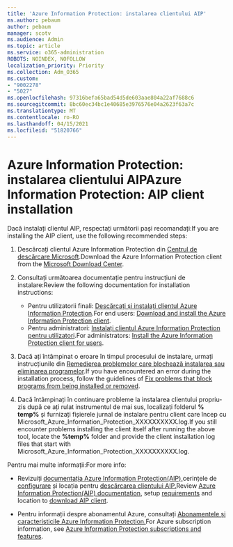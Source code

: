 ```yaml
---
title: 'Azure Information Protection: instalarea clientului AIP'
ms.author: pebaum
author: pebaum
manager: scotv
ms.audience: Admin
ms.topic: article
ms.service: o365-administration
ROBOTS: NOINDEX, NOFOLLOW
localization_priority: Priority
ms.collection: Adm_O365
ms.custom:
- "9002278"
- "5027"
ms.openlocfilehash: 97316befa65bad54d5de603aae804a22af7688c6
ms.sourcegitcommit: 8bc60ec34bc1e40685e3976576e04a2623f63a7c
ms.translationtype: MT
ms.contentlocale: ro-RO
ms.lasthandoff: 04/15/2021
ms.locfileid: "51820766"
---
```

# <a name="azure-information-protection-aip-client-installation"></a><span data-ttu-id="fb0c9-102">Azure Information Protection: instalarea clientului AIP</span><span class="sxs-lookup"><span data-stu-id="fb0c9-102">Azure Information Protection: AIP client installation</span></span>

<span data-ttu-id="fb0c9-103">Dacă instalați clientul AIP, respectați următorii pași recomandați:</span><span class="sxs-lookup"><span data-stu-id="fb0c9-103">If you are installing the AIP client, use the following recommended steps:</span></span>

1. <span data-ttu-id="fb0c9-104">Descărcați clientul Azure Information Protection din [Centrul de descărcare Microsoft](https://www.microsoft.com/download/details.aspx?id=53018).</span><span class="sxs-lookup"><span data-stu-id="fb0c9-104">Download the Azure Information Protection client from the [Microsoft Download Center](https://www.microsoft.com/download/details.aspx?id=53018).</span></span>

2. <span data-ttu-id="fb0c9-105">Consultați următoarea documentație pentru instrucțiuni de instalare:</span><span class="sxs-lookup"><span data-stu-id="fb0c9-105">Review the following documentation for installation instructions:</span></span>

    - <span data-ttu-id="fb0c9-106">Pentru utilizatorii finali: [Descărcați și instalați clientul Azure Information Protection](https://docs.microsoft.com/azure/information-protection/rms-client/install-client-app).</span><span class="sxs-lookup"><span data-stu-id="fb0c9-106">For end users: [Download and install the Azure Information Protection client](https://docs.microsoft.com/azure/information-protection/rms-client/install-client-app).</span></span>
    - <span data-ttu-id="fb0c9-107">Pentru administratori: [Instalați clientul Azure Information Protection pentru utilizatori](https://docs.microsoft.com/azure/information-protection/rms-client/client-admin-guide-install).</span><span class="sxs-lookup"><span data-stu-id="fb0c9-107">For administrators: [Install the Azure Information Protection client for users](https://docs.microsoft.com/azure/information-protection/rms-client/client-admin-guide-install).</span></span>

3. <span data-ttu-id="fb0c9-108">Dacă ați întâmpinat o eroare în timpul procesului de instalare, urmați instrucțiunile din [Remedierea problemelor care blochează instalarea sau eliminarea programelor](https://support.microsoft.com/help/17588/windows-fix-problems-that-block-programs-being-installed-or-removed).</span><span class="sxs-lookup"><span data-stu-id="fb0c9-108">If you have encountered an error during the installation process, follow the guidelines of [Fix problems that block programs from being installed or removed](https://support.microsoft.com/help/17588/windows-fix-problems-that-block-programs-being-installed-or-removed).</span></span>

4. <span data-ttu-id="fb0c9-109">Dacă întâmpinați în continuare probleme la instalarea clientului propriu-zis după ce ați rulat instrumentul de mai sus, localizați folderul **% temp%** și furnizați fișierele jurnal de instalare pentru client care încep cu Microsoft_Azure_Information_Protection_XXXXXXXXXX.log.</span><span class="sxs-lookup"><span data-stu-id="fb0c9-109">If you still encounter problems installing the client itself after running the above tool, locate the **%temp%** folder and provide the client installation log files that start with Microsoft_Azure_Information_Protection_XXXXXXXXXX.log.</span></span>

<span data-ttu-id="fb0c9-110">Pentru mai multe informații:</span><span class="sxs-lookup"><span data-stu-id="fb0c9-110">For more info:</span></span>

- <span data-ttu-id="fb0c9-111">Revizuiți [documentația Azure Information Protection(AIP),](https://docs.microsoft.com/azure/information-protection/what-is-information-protection)cerințele de [configurare](https://docs.microsoft.com/azure/information-protection/get-started/requirements) și locația pentru [descărcarea clientului AIP.](https://www.microsoft.com/download/details.aspx?id=53018)</span><span class="sxs-lookup"><span data-stu-id="fb0c9-111">Review [Azure Information Protection(AIP) documentation](https://docs.microsoft.com/azure/information-protection/what-is-information-protection), setup [requirements](https://docs.microsoft.com/azure/information-protection/get-started/requirements) and location to [download AIP client](https://www.microsoft.com/download/details.aspx?id=53018).</span></span>

- <span data-ttu-id="fb0c9-112">Pentru informații despre abonamentul Azure, consultați [Abonamentele și caracteristicile Azure Information Protection.](https://azure.microsoft.com/pricing/details/information-protection)</span><span class="sxs-lookup"><span data-stu-id="fb0c9-112">For Azure subscription information, see [Azure Information Protection subscriptions and features](https://azure.microsoft.com/pricing/details/information-protection).</span></span>
